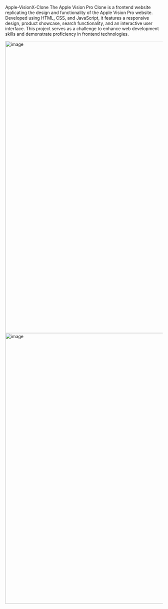 Apple-VisionX-Clone 
The Apple Vision Pro Clone is a frontend website replicating the design and functionality of the Apple Vision Pro website. Developed using HTML, CSS, and JavaScript, it features a responsive design, product showcase, search functionality, and an interactive user interface. This project serves as a challenge to enhance web development skills and demonstrate proficiency in frontend technologies.

<img width="930" alt="image" src="https://github.com/sd2084/Apple-VisionX-Clone/assets/131029535/a847bad8-6baf-4761-976a-5d5892429e91">

<img width="862" alt="image" src="https://github.com/sd2084/Apple-VisionX-Clone/assets/131029535/3f2139df-140f-425e-8839-d60a0bde0494">

